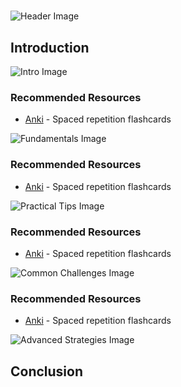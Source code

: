 # 


![Header Image](https://fal.media/files/elephant/kvUAIIUbxrNIGxxobnIFt.png)

## Introduction


![Intro Image](https://fal.media/files/elephant/TRkfEvTWvWtYCyEgYBlAz.png)



### Recommended Resources
- [Anki](https://apps.ankiweb.net/) - Spaced repetition flashcards


![Fundamentals Image](https://fal.media/files/rabbit/O87xUDqhB8Wp_J8ClHbT5.png)



### Recommended Resources
- [Anki](https://apps.ankiweb.net/) - Spaced repetition flashcards


![Practical Tips Image](https://fal.media/files/zebra/XLJdwX81lxBWAT7y1wyZQ.png)



### Recommended Resources
- [Anki](https://apps.ankiweb.net/) - Spaced repetition flashcards


![Common Challenges Image](https://fal.media/files/tiger/87mPM9tVigUBJkDUNZ5l7.png)



### Recommended Resources
- [Anki](https://apps.ankiweb.net/) - Spaced repetition flashcards


![Advanced Strategies Image](https://fal.media/files/tiger/W8VVPvIHU-2a96R94Y2Wr.png)

## Conclusion

